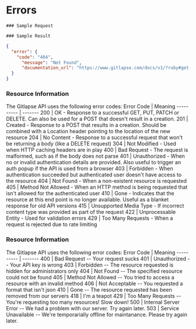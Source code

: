 # Errors

```
### Sample Request 
```

```
### Sample Result
```
```json
{
  "error": {
    "code": "404",
      "message": "Not Found",
      "documentation_url": "https://www.gitlapse.com/docs/v1/?ruby#get-v1-lapses"
  }
}
```

### Resource Information 
The Gitlapse API uses the following error codes:
Error Code | Meaning
---------- | -------
200 | OK - Response to a successful GET, PUT, PATCH or DELETE. Can also be used for a POST that doesn't result in a creation.
201 | Created - Response to a POST that results in a creation. Should be combined with a Location header pointing to the location of the new resource
204 | No Content - Response to a successful request that won't be returning a body (like a DELETE request)
304 | Not Modified - Used when HTTP caching headers are in play
400 | Bad Request - The request is malformed, such as if the body does not parse
401 | Unauthorized - When no or invalid authentication details are provided. Also useful to trigger an auth popup if the API is used from a browser
403 | Forbidden - When authentication succeeded but authenticated user doesn't have access to the resource
404 | Not Found - When a non-existent resource is requested
405 | Method Not Allowed - When an HTTP method is being requested that isn't allowed for the authenticated user
410 | Gone - Indicates that the resource at this end point is no longer available. Useful as a blanket response for old API versions
415 | Unsupported Media Type - If incorrect content type was provided as part of the request
422 | Unprocessable Entity - Used for validation errors
429 | Too Many Requests - When a request is rejected due to rate limiting


### Resource Information 
The Gitlapse API uses the following error codes:
Error Code | Meaning
---------- | -------
400 | Bad Request -- Your request sucks
401 | Unauthorized -- Your API key is wrong
403 | Forbidden -- The resource requested is hidden for administrators only
404 | Not Found -- The specified resource could not be found
405 | Method Not Allowed -- You tried to access a resource with an invalid method
406 | Not Acceptable -- You requested a format that isn't json
410 | Gone -- The resource requested has been removed from our servers
418 | I'm a teapot
429 | Too Many Requests -- You're requesting too many resources! Slow down!
500 | Internal Server Error -- We had a problem with our server. Try again later.
503 | Service Unavailable -- We're temporarially offline for maintanance. Please try again later.


